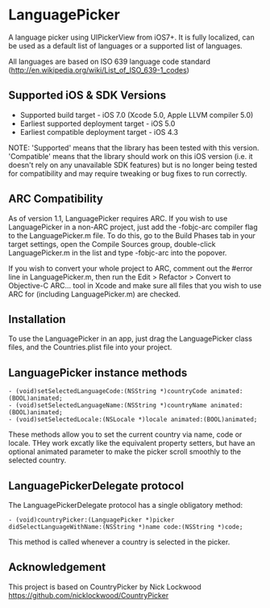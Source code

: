 LanguagePicker
==============

A language picker using UIPickerView from iOS7+. It is fully localized, can be used as a default list of languages or a supported list of languages.

All languages are based on ISO 639 language code standard (http://en.wikipedia.org/wiki/List_of_ISO_639-1_codes)

Supported iOS & SDK Versions
-----------------------------

* Supported build target - iOS 7.0 (Xcode 5.0, Apple LLVM compiler 5.0)
* Earliest supported deployment target - iOS 5.0
* Earliest compatible deployment target - iOS 4.3

NOTE: 'Supported' means that the library has been tested with this version. 'Compatible' means that the library should work on this iOS version (i.e. it doesn't rely on any unavailable SDK features) but is no longer being tested for compatibility and may require tweaking or bug fixes to run correctly.


ARC Compatibility
------------------

As of version 1.1, LanguagePicker requires ARC. If you wish to use LanguagePicker in a non-ARC project, just add the -fobjc-arc compiler flag to the LanguagePicker.m file. To do this, go to the Build Phases tab in your target settings, open the Compile Sources group, double-click LanguagePicker.m in the list and type -fobjc-arc into the popover.

If you wish to convert your whole project to ARC, comment out the #error line in LanguagePicker.m, then run the Edit > Refactor > Convert to Objective-C ARC... tool in Xcode and make sure all files that you wish to use ARC for (including LanguagePicker.m) are checked.

Installation
--------------

To use the LanguagePicker in an app, just drag the LanguagePicker class files, and the Countries.plist file into your project.

LanguagePicker instance methods
----------------------------------

    - (void)setSelectedLanguageCode:(NSString *)countryCode animated:(BOOL)animated;
    - (void)setSelectedLanguageName:(NSString *)countryName animated:(BOOL)animated;
    - (void)setSelectedLocale:(NSLocale *)locale animated:(BOOL)animated;
    
These methods allow you to set the current country via name, code or locale. THey work excatly like the equivalent property setters, but have an optional animated parameter to make the picker scroll smoothly to the selected country.


LanguagePickerDelegate protocol
--------------------------------

The LanguagePickerDelegate protocol has a single obligatory method:

	- (void)countryPicker:(LanguagePicker *)picker didSelectLanguageWithName:(NSString *)name code:(NSString *)code;

This method is called whenever a country is selected in the picker.

Acknowledgement
--------------------------------
This project is based on CountryPicker by Nick Lockwood
https://github.com/nicklockwood/CountryPicker
